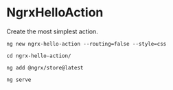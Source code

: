 # NgrxHelloAction

Create the most simplest action.

`ng new ngrx-hello-action --routing=false --style=css`

`cd ngrx-hello-action/`

`ng add @ngrx/store@latest`

`ng serve`